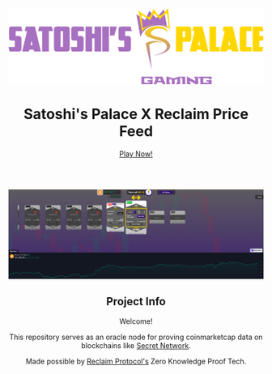 <div style="text-align: center;">
  <img src="./docs/images/HeadLiner.png" alt="provably fair gaming">

  <h1>Satoshi's Palace X Reclaim Price Feed</h1>

  <a href="https://satoshispalace.casino/secret/bullorbear"><p style="text-align: center;">Play Now!</p></a>

  <br><br>

  <img src="./docs/images/bvb.png" alt="New Image">

  <h2>Project Info</h2>
  <p>Welcome!</p>

  <p>This repository serves as an oracle node for proving coinmarketcap data on blockchains like <a href="https://scrt.network/">Secret Network</a>.</p>

  <p>Made possible by <a href="https://www.reclaimprotocol.org/#my-16">Reclaim Protocol's</a> Zero Knowledge Proof Tech.</p>
</div>
